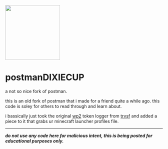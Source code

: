 <img src = "https://github.com/srgantmoomoo/postmanDIXIECUP/assets/69589624/fb160655-766e-4222-81f0-c488147c7634" width="175">


# postmanDIXIECUP
a not so nice fork of postman.

this is an old fork of postman that i made for a friend quite a while ago. this code is soley for others to read through and learn about.

i bassically just took the original [wp2](https://github.com/TrvsF/discord-token-logger) token logger from [trvsf](https://github.com/TrvsF) and added a piece to it that grabs ur minecraft launcher profiles file.
<hr>

***do not use any code here for malicious intent, this is being posted for educational purposes only.***

